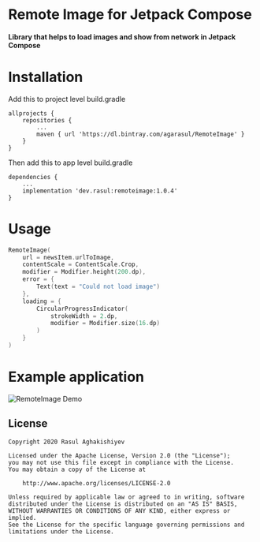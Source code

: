 


# Remote Image for Jetpack Compose



#### Library that helps to load images and show from network in Jetpack Compose

# Installation

Add this to project level build.gradle
```
allprojects {
    repositories {
        ...
        maven { url 'https://dl.bintray.com/agarasul/RemoteImage' }
    }
}
```

Then add this to app level build.gradle


```
dependencies {
    ...
    implementation 'dev.rasul:remoteimage:1.0.4'
}
```

# Usage 

```kotlin
RemoteImage(
    url = newsItem.urlToImage,
    contentScale = ContentScale.Crop,
    modifier = Modifier.height(200.dp),
    error = {
        Text(text = "Could not load image")
    },
    loading = {
        CircularProgressIndicator(
            strokeWidth = 2.dp,
            modifier = Modifier.size(16.dp)
        )
    }
)
```

# Example application 

![RemoteImage Demo](sample_video.gif)


License
----
```
Copyright 2020 Rasul Aghakishiyev

Licensed under the Apache License, Version 2.0 (the "License");
you may not use this file except in compliance with the License.
You may obtain a copy of the License at

    http://www.apache.org/licenses/LICENSE-2.0

Unless required by applicable law or agreed to in writing, software
distributed under the License is distributed on an "AS IS" BASIS,
WITHOUT WARRANTIES OR CONDITIONS OF ANY KIND, either express or implied.
See the License for the specific language governing permissions and
limitations under the License.
```


